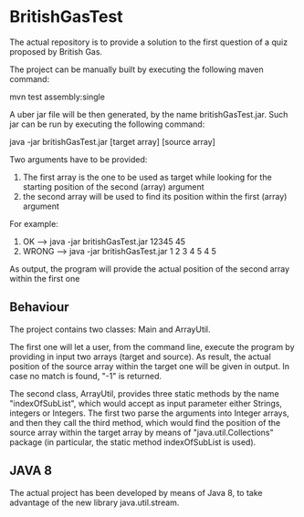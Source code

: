 # BritishGasTest


The actual repository is to provide a solution to the first question of a quiz proposed by British Gas.

The project can be manually built by executing the following maven command:

mvn test assembly:single

A uber jar file will be then generated, by the name britishGasTest.jar. Such jar can be run by executing the following command:

java -jar britishGasTest.jar [target array] [source array]

Two arguments have to be provided:

1. The first array is the one to be used as target while looking for the starting position of the second (array) argument
2. the second array will be used to find its position within the first (array) argument

For example:

1. OK --> java -jar britishGasTest.jar 12345 45
2. WRONG --> java -jar britishGasTest.jar 1 2 3 4 5 4 5

As output, the program will provide the actual position of the second array within the first one

## Behaviour

The project contains two classes: Main and ArrayUtil. 

The first one will let a user, from the command line, execute the program by providing in input two arrays (target and source). As result, the actual position of the source array  within the target one will be given in output. In case no match is found, "-1" is returned.

The second class, ArrayUtil, provides three static methods by the name "indexOfSubList", which would accept as input parameter either Strings, integers or Integers. The first two parse the arguments into Integer arrays, and then they call the third method, which would find the position of the source array within the target array by means of "java.util.Collections" package (in particular, the static method indexOfSubList is used). 

## JAVA 8

The actual project has been developed by means of Java 8, to take advantage of the new library java.util.stream.

